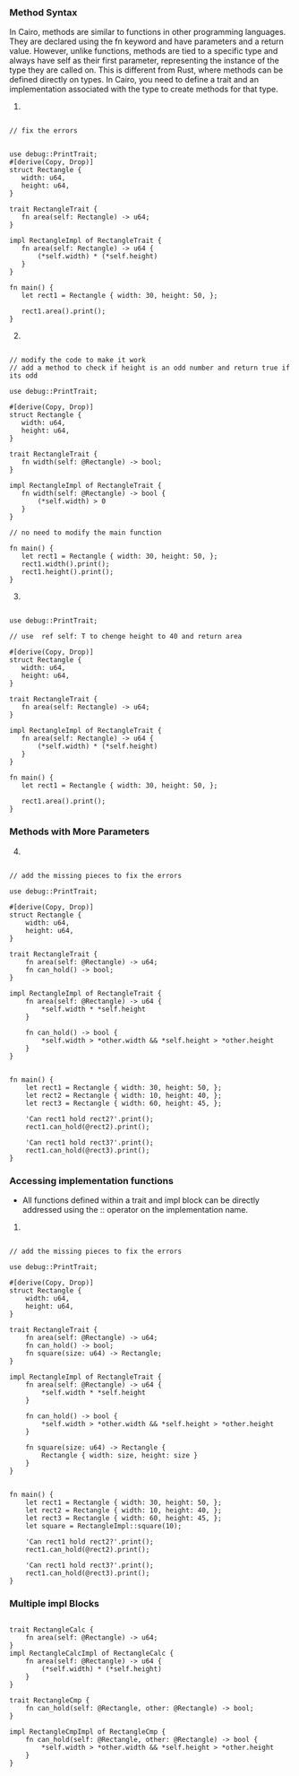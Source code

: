 
 ### Method Syntax

 In Cairo, methods are similar to functions in other programming languages. They are declared using the fn keyword and have parameters and a return value. However, unlike functions, methods are tied to a specific type and always have self as their first parameter, representing the instance of the type they are called on. This is different from Rust, where methods can be defined directly on types. In Cairo, you need to define a trait and an implementation associated with the type to create methods for that type.

 1. 

 ```rust,editable
 
 // fix the errors


 use debug::PrintTrait;
#[derive(Copy, Drop)]
struct Rectangle {
    width: u64,
    height: u64,
}

trait RectangleTrait {
    fn area(self: Rectangle) -> u64;
}

impl RectangleImpl of RectangleTrait {
    fn area(self: Rectangle) -> u64 {
        (*self.width) * (*self.height)
    }
}

fn main() {
    let rect1 = Rectangle { width: 30, height: 50, };

    rect1.area().print();
}
 
 ```

 2. 

 ```rust,editable

 // modify the code to make it work
 // add a method to check if height is an odd number and return true if its odd
 
use debug::PrintTrait;

#[derive(Copy, Drop)]
struct Rectangle {
    width: u64,
    height: u64,
}

trait RectangleTrait {
    fn width(self: @Rectangle) -> bool;
}

impl RectangleImpl of RectangleTrait {
    fn width(self: @Rectangle) -> bool {
        (*self.width) > 0
    }
}

// no need to modify the main function

fn main() {
    let rect1 = Rectangle { width: 30, height: 50, };
    rect1.width().print();
    rect1.height().print();
}
 
 ```

 3. 

 ```rust,editable
 
 use debug::PrintTrait;

// use  ref self: T to chenge height to 40 and return area

#[derive(Copy, Drop)]
struct Rectangle {
    width: u64,
    height: u64,
}

trait RectangleTrait {
    fn area(self: Rectangle) -> u64;
}

impl RectangleImpl of RectangleTrait {
    fn area(self: Rectangle) -> u64 {
        (*self.width) * (*self.height)
    }
}

fn main() {
    let rect1 = Rectangle { width: 30, height: 50, };

    rect1.area().print();
}
 
 ```


 
 ### Methods with More Parameters

4. 


```rust,editable

// add the missing pieces to fix the errors

use debug::PrintTrait;

#[derive(Copy, Drop)]
struct Rectangle {
    width: u64,
    height: u64,
}

trait RectangleTrait {
    fn area(self: @Rectangle) -> u64;
    fn can_hold() -> bool;
}

impl RectangleImpl of RectangleTrait {
    fn area(self: @Rectangle) -> u64 {
        *self.width * *self.height
    }

    fn can_hold() -> bool {
        *self.width > *other.width && *self.height > *other.height
    }
}


fn main() {
    let rect1 = Rectangle { width: 30, height: 50, };
    let rect2 = Rectangle { width: 10, height: 40, };
    let rect3 = Rectangle { width: 60, height: 45, };

    'Can rect1 hold rect2?'.print();
    rect1.can_hold(@rect2).print();

    'Can rect1 hold rect3?'.print();
    rect1.can_hold(@rect3).print();
}

```


### Accessing implementation functions

- All functions defined within a trait and impl block can be directly addressed using the :: operator on the implementation name. 

1. 


```rust,editable

// add the missing pieces to fix the errors

use debug::PrintTrait;

#[derive(Copy, Drop)]
struct Rectangle {
    width: u64,
    height: u64,
}

trait RectangleTrait {
    fn area(self: @Rectangle) -> u64;
    fn can_hold() -> bool;
    fn square(size: u64) -> Rectangle;
}

impl RectangleImpl of RectangleTrait {
    fn area(self: @Rectangle) -> u64 {
        *self.width * *self.height
    }

    fn can_hold() -> bool {
        *self.width > *other.width && *self.height > *other.height
    }

    fn square(size: u64) -> Rectangle {
        Rectangle { width: size, height: size }
    }
}


fn main() {
    let rect1 = Rectangle { width: 30, height: 50, };
    let rect2 = Rectangle { width: 10, height: 40, };
    let rect3 = Rectangle { width: 60, height: 45, };
    let square = RectangleImpl::square(10);

    'Can rect1 hold rect2?'.print();
    rect1.can_hold(@rect2).print();

    'Can rect1 hold rect3?'.print();
    rect1.can_hold(@rect3).print();
}

```

### Multiple impl Blocks


```rust,editable

trait RectangleCalc {
    fn area(self: @Rectangle) -> u64;
}
impl RectangleCalcImpl of RectangleCalc {
    fn area(self: @Rectangle) -> u64 {
        (*self.width) * (*self.height)
    }
}

trait RectangleCmp {
    fn can_hold(self: @Rectangle, other: @Rectangle) -> bool;
}

impl RectangleCmpImpl of RectangleCmp {
    fn can_hold(self: @Rectangle, other: @Rectangle) -> bool {
        *self.width > *other.width && *self.height > *other.height
    }
}

```